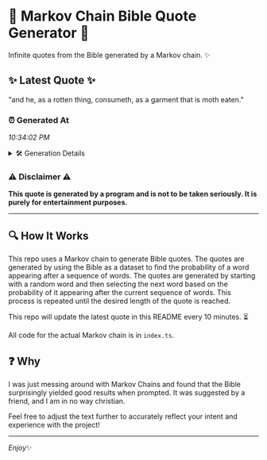 # 📖 Markov Chain Bible Quote Generator 📖

Infinite quotes from the Bible generated by a Markov chain. ✨

## ✨ Latest Quote ✨
"and he, as a rotten thing, consumeth, as a garment that is moth eaten."

### ⏰ Generated At
*10:34:02 PM*

<details>
    <summary>🛠️ Generation Details</summary>
    <p>
        <strong>🌱 Seed:</strong> and<br>
        <strong>🔄 Iterations:</strong> 13<br>
        <strong>📜 Context History:</strong><br>[ and ]: he,<br>[ and, he, ]: as<br>[ and, he,, as ]: a<br>[ and, he,, as, a ]: rotten<br>[ and, he,, as, a, rotten ]: thing,<br>[ and, he,, as, a, rotten, thing, ]: consumeth,<br>[ he,, as, a, rotten, thing,, consumeth, ]: as<br>[ as, a, rotten, thing,, consumeth,, as ]: a<br>[ a, rotten, thing,, consumeth,, as, a ]: garment<br>[ rotten, thing,, consumeth,, as, a, garment ]: that<br>[ thing,, consumeth,, as, a, garment, that ]: is<br>[ consumeth,, as, a, garment, that, is ]: moth<br>[ as, a, garment, that, is, moth ]: eaten.<br>
    </p>
</details>

### ⚠️ Disclaimer ⚠️
**This quote is generated by a program and is not to be taken seriously. It is purely for entertainment purposes.**

---

## 🔍 How It Works

This repo uses a Markov chain to generate Bible quotes. The quotes are generated by using the Bible as a dataset to find the probability of a word appearing after a sequence of words. The quotes are generated by starting with a random word and then selecting the next word based on the probability of it appearing after the current sequence of words. This process is repeated until the desired length of the quote is reached.

This repo will update the latest quote in this README every 10 minutes. ⏳

All code for the actual Markov chain is in `index.ts`.

## ❓ Why

I was just messing around with Markov Chains and found that the Bible surprisingly yielded good results when prompted. 
It was suggested by a friend, and I am in no way christian.

Feel free to adjust the text further to accurately reflect your intent and experience with the project!

---

*Enjoy*✨
